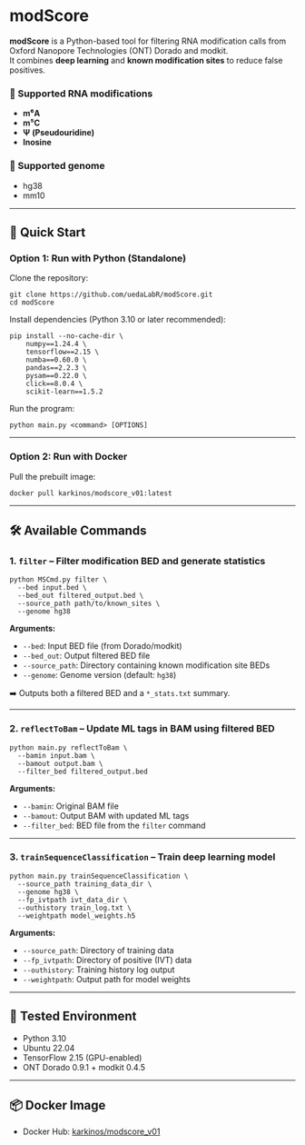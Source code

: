 
# modScore

**modScore** is a Python-based tool for filtering RNA modification calls from Oxford Nanopore Technologies (ONT) Dorado and modkit.  
It combines **deep learning** and **known modification sites** to reduce false positives.

### 🧬 Supported RNA modifications

- **m⁶A**
- **m⁵C**
- **Ψ (Pseudouridine)**
- **Inosine**

### 🧬 Supported genome

- hg38
- mm10
---

## 🚀 Quick Start

### Option 1: Run with Python (Standalone)

Clone the repository:

```
git clone https://github.com/uedaLabR/modScore.git
cd modScore
```

Install dependencies (Python 3.10 or later recommended):

```
pip install --no-cache-dir \
    numpy==1.24.4 \
    tensorflow==2.15 \
    numba==0.60.0 \
    pandas==2.2.3 \
    pysam==0.22.0 \
    click==8.0.4 \
    scikit-learn==1.5.2
```

Run the program:

```
python main.py <command> [OPTIONS]
```

---

### Option 2: Run with Docker

Pull the prebuilt image:

```
docker pull karkinos/modscore_v01:latest
```


---

## 🛠 Available Commands

### 1. `filter` – Filter modification BED and generate statistics

```
python MSCmd.py filter \
  --bed input.bed \
  --bed_out filtered_output.bed \
  --source_path path/to/known_sites \
  --genome hg38
```

**Arguments:**

- `--bed`: Input BED file (from Dorado/modkit)
- `--bed_out`: Output filtered BED file
- `--source_path`: Directory containing known modification site BEDs
- `--genome`: Genome version (default: `hg38`)

➡️ Outputs both a filtered BED and a `*_stats.txt` summary.

---

### 2. `reflectToBam` – Update ML tags in BAM using filtered BED

```
python main.py reflectToBam \
  --bamin input.bam \
  --bamout output.bam \
  --filter_bed filtered_output.bed
```

**Arguments:**

- `--bamin`: Original BAM file
- `--bamout`: Output BAM with updated ML tags
- `--filter_bed`: BED file from the `filter` command

---

### 3. `trainSequenceClassification` – Train deep learning model

```
python main.py trainSequenceClassification \
  --source_path training_data_dir \
  --genome hg38 \
  --fp_ivtpath ivt_data_dir \
  --outhistory train_log.txt \
  --weightpath model_weights.h5
```

**Arguments:**

- `--source_path`: Directory of training data
- `--fp_ivtpath`: Directory of positive (IVT) data
- `--outhistory`: Training history log output
- `--weightpath`: Output path for model weights

---


## 🧪 Tested Environment

- Python 3.10
- Ubuntu 22.04
- TensorFlow 2.15 (GPU-enabled)
- ONT Dorado 0.9.1 + modkit 0.4.5

---

## 📦 Docker Image

- Docker Hub: [karkinos/modscore_v01](https://hub.docker.com/r/karkinos/modscore_v01)



